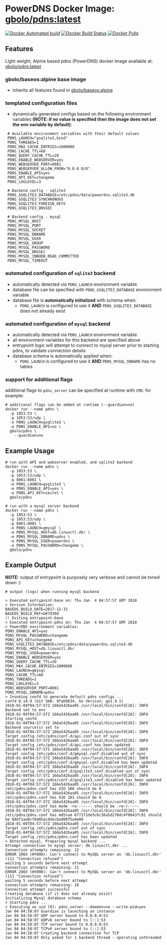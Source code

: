 # PowerDNS Docker Image: [gbolo/pdns:latest](https://hub.docker.com/r/gbolo/pdns/)

[![Docker Automated build](https://img.shields.io/docker/automated/gbolo/pdns.svg)]()
[![Docker Build Status](https://img.shields.io/docker/build/gbolo/pdns.svg)]()
[![Docker Pulls](https://img.shields.io/docker/pulls/gbolo/pdns.svg)]()

## Features

Light weight, Alpine based pdns (PowerDNS) docker image available at: [gbolo/pdns:latest](https://hub.docker.com/r/gbolo/pdns/)

### gbolo/baseos:alpine base image
 - inherits all features found in [gbolo/baseos:alpine](https://hub.docker.com/r/gbolo/baseos)

### templated configuration files
 - dynamically generated configs based on the following environment variables **(NOTE: if no value is specified then the image does not set the env variable by default)**:
 ```
  # Available environment variables with their default values
  PDNS_LAUNCH="gsqlite3,bind"
  PDNS_THREADS=1
  PDNS_MAX_CACHE_ENTRIES=1000000
  PDNS_CACHE_TTL=60
  PDNS_QUERY_CACHE_TTL=20
  PDNS_ENABLE_WEBSERVER=yes
  PDNS_WEBSERVER_PORT=8081
  PDNS_WEBSERVER_ALLOW_FROM="0.0.0.0/0"
  PDNS_ENABLE_API=yes
  PDNS_API_KEY=changeme
  PDNS_LOGLEVEL=3

  # Backend config - sqlite3
  PDNS_GSQLITE3_DATABASE=/etc/pdns/data/powerdns.sqlite3.db
  PDNS_GSQLITE3_SYNCHRONOUS
  PDNS_GSQLITE3_FOREIGN_KEYS
  PDNS_GSQLITE3_DNSSEC

  # Backend config - mysql
  PDNS_MYSQL_HOST
  PDNS_MYSQL_PORT
  PDNS_MYSQL_SOCKET
  PDNS_MYSQL_DBNAME
  PDNS_MYSQL_USER
  PDNS_MYSQL_GROUP
  PDNS_MYSQL_PASSWORD
  PDNS_MYSQL_DNSSEC
  PDNS_MYSQL_INNODB_READ_COMMITTED
  PDNS_MYSQL_TIMEOUT
 ```
### automated configuration of `sqlite3` backend
 - automatically detected via `PDNS_LAUNCH` environment variable
 - database file can be specified with `PDNS_GSQLITE3_DATABASE` environment variable
 - database file is **automatically initialized** with schema when:
   * `PDNS_LAUNCH` is configured to use it **AND** `PDNS_GSQLITE3_DATABASE` does not already exist

### automated configuration of `mysql` backend
 - automatically detected via `PDNS_LAUNCH` environment variable
 - all environment variables for this backend are specified above
 - entrypoint logic will attempt to connect to mysql server prior to starting pdns, to validate connection details
 - database schema is automatically applied when:
   * `PDNS_LAUNCH` is configured to use it **AND** `PDNS_MYSQL_DBNAME` has no tables

### support for additional flags
additional flags to `pdns_server` can be specified at runtime with `CMD`. for example:
```
# additional flags can be added at runtime (--guardian=no)
docker run --name pdns \
  -p 1053:53 \
  -p 1053:53/udp \
  -e PDNS_LAUNCH=gsqlite3 \
  -e PDNS_ENABLE_API=no \
  gbolo/pdns \
    --guardian=no
```

## Example Usage
```
# run with API and webserver enabled, and sqlite3 backend
docker run --name pdns \
  -p 1053:53 \
  -p 1053:53/udp \
  -p 8081:8081 \
  -e PDNS_LAUNCH=gsqlite3 \
  -e PDNS_ENABLE_API=yes \
  -e PDNS_API_KEY=secret \
  gbolo/pdns

# run with a mysql server backend
docker run --name pdns \
  -p 1053:53 \
  -p 1053:53/udp \
  -p 8081:8081 \
  -e PDNS_LAUNCH=gmysql \
  -e PDNS_MYSQL_HOST=db.linuxctl.dkr \
  -e PDNS_MYSQL_DBNAME=pdns \
  -e PDNS_MYSQL_USER=powerdns \
  -e PDNS_MYSQL_PASSWORD=changeme \
  gbolo/pdns
```

## Example Output
**NOTE:** output of entrypoint is purposely very verbose and cannot be toned down :)
```
# output (logs) when running mysql backend

> Executed entrypoint-base on: Thu Jan  4 04:57:57 GMT 2018
> Version Information:
BASEOS_BUILD_DATE=2017-12-31
BASEOS_BUILD_REF=b07930d
!! Exiting entrypoint-base
> Executed entrypoint-pdns on: Thu Jan  4 04:57:57 GMT 2018
> PowerDNS environment variables:
PDNS_ENABLE_API=yes
PDNS_MYSQL_PASSWORD=changeme
PDNS_API_KEY=changeme
PDNS_GSQLITE3_DATABASE=/etc/pdns/data/powerdns.sqlite3.db
PDNS_MYSQL_HOST=db.linuxctl.dkr
PDNS_MYSQL_USER=powerdns
PDNS_ENABLE_WEBSERVER=yes
PDNS_QUERY_CACHE_TTL=20
PDNS_MAX_CACHE_ENTRIES=1000000
PDNS_LAUNCH=gmysql
PDNS_CACHE_TTL=60
PDNS_THREADS=1
PDNS_LOGLEVEL=3
PDNS_WEBSERVER_PORT=8081
PDNS_MYSQL_DBNAME=pdns
> Invoking confd to generate default pdns configs ...
confd 0.14.0 (Git SHA: 9fab9634, Go Version: go1.9.1)
2018-01-04T04:57:57Z 166a5426aa05 /usr/local/bin/confd[26]: INFO Backend set to env
2018-01-04T04:57:57Z 166a5426aa05 /usr/local/bin/confd[26]: INFO Starting confd
2018-01-04T04:57:57Z 166a5426aa05 /usr/local/bin/confd[26]: INFO Backend source(s) set to
2018-01-04T04:57:57Z 166a5426aa05 /usr/local/bin/confd[26]: INFO Target config /etc/pdns/conf.d/api.conf out of sync
2018-01-04T04:57:57Z 166a5426aa05 /usr/local/bin/confd[26]: INFO Target config /etc/pdns/conf.d/api.conf has been updated
2018-01-04T04:57:57Z 166a5426aa05 /usr/local/bin/confd[26]: INFO Target config /etc/pdns/conf.d/gmysql.conf.disabled out of sync
2018-01-04T04:57:57Z 166a5426aa05 /usr/local/bin/confd[26]: INFO Target config /etc/pdns/conf.d/gmysql.conf.disabled has been updated
2018-01-04T04:57:57Z 166a5426aa05 /usr/local/bin/confd[26]: INFO Target config /etc/pdns/conf.d/gsqlite3.conf.disabled out of sync
2018-01-04T04:57:57Z 166a5426aa05 /usr/local/bin/confd[26]: INFO Target config /etc/pdns/conf.d/gsqlite3.conf.disabled has been updated
2018-01-04T04:57:57Z 166a5426aa05 /usr/local/bin/confd[26]: INFO /etc/pdns/pdns.conf has UID 100 should be 0
2018-01-04T04:57:57Z 166a5426aa05 /usr/local/bin/confd[26]: INFO /etc/pdns/pdns.conf has GID 101 should be 0
2018-01-04T04:57:57Z 166a5426aa05 /usr/local/bin/confd[26]: INFO /etc/pdns/pdns.conf has mode -rw------- should be -rw-r-----
2018-01-04T04:57:57Z 166a5426aa05 /usr/local/bin/confd[26]: INFO /etc/pdns/pdns.conf has md5sum 677171de5c6c36a5d276dc4f0643fc91 should be 60df1ae0cf8d05acddecbad00f5a4e08
2018-01-04T04:57:57Z 166a5426aa05 /usr/local/bin/confd[26]: INFO Target config /etc/pdns/pdns.conf out of sync
2018-01-04T04:57:57Z 166a5426aa05 /usr/local/bin/confd[26]: INFO Target config /etc/pdns/pdns.conf has been updated
> Detected mysql. Preparing mysql backend ...
Attempt connection to mysql server: db.linuxctl.dkr ...
Connection attempts remaining: 12
ERROR 2003 (HY000): Can't connect to MySQL server on 'db.linuxctl.dkr' (111 "Connection refused")
waiting 5 seconds before next attempt
Connection attempts remaining: 11
ERROR 2003 (HY000): Can't connect to MySQL server on 'db.linuxctl.dkr' (111 "Connection refused")
waiting 5 seconds before next attempt
Connection attempts remaining: 10
Connection attempt successful
Creating database (if it does not already exist)
Initializing Mysql database schema
> Starting pdns ...
> Executing as uid [0]: pdns_server --daemon=no --write-pid=yes
Jan 04 04:58:07 Guardian is launching an instance
Jan 04 04:58:07 UDP server bound to 0.0.0.0:53
Jan 04 04:58:07 UDPv6 server bound to [::]:53
Jan 04 04:58:07 TCP server bound to 0.0.0.0:53
Jan 04 04:58:07 TCPv6 server bound to [::]:53
Jan 04 04:58:07 Creating backend connection for TCP
Jan 04 04:58:07 Only asked for 1 backend thread - operating unthreaded
```
